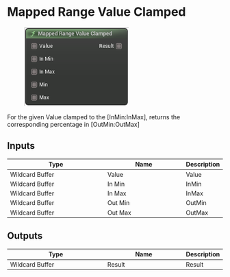 # Mapped Range Value Clamped

<div align="left" data-full-width="false">

<figure><img src="Mapped_Range_Value_Clamped.png" alt=""><figcaption></figcaption></figure>

</div>

For the given Value clamped to the [InMin:InMax], returns the corresponding percentage in [OutMin:OutMax]

## Inputs

<table>
<thead><tr><th width="250">Type</th><th width="200">Name</th><th>Description</th></tr></thead>
<tbody>
<tr><td>Wildcard Buffer</td><td>Value</td><td>Value</td></tr>
<tr><td>Wildcard Buffer</td><td>In Min</td><td>InMin</td></tr>
<tr><td>Wildcard Buffer</td><td>In Max</td><td>InMax</td></tr>
<tr><td>Wildcard Buffer</td><td>Out Min</td><td>OutMin</td></tr>
<tr><td>Wildcard Buffer</td><td>Out Max</td><td>OutMax</td></tr>
</tbody>
</table>

## Outputs

<table>
<thead><tr><th width="250">Type</th><th width="200">Name</th><th>Description</th></tr></thead>
<tbody>
<tr><td>Wildcard Buffer</td><td>Result</td><td>Result</td></tr>
</tbody>
</table>